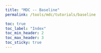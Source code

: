 ```yaml
---
title: "MDC -- Baseline"
permalink: /tools/mdc/tutorials/baseline

toc: true
toc_label: "Index"
toc_min_header: 2
toc_max_header: 3
toc_sticky: true
---
```



